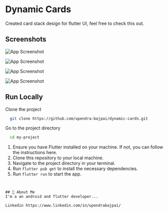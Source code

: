 
# Dynamic Cards

Created card stack design for flutter UI, feel free to check this out.




## Screenshots

![App Screenshot](https://i.ibb.co/vZfk63k/Screenshot-from-2023-12-22-12-54-20.png)


![App Screenshot](https://i.ibb.co/Tvw95v0/Screenshot-from-2023-12-22-12-53-48.png)


![App Screenshot](https://i.ibb.co/yQG5MPn/Screenshot-from-2023-12-22-12-53-01.png)


![App Screenshot](https://i.ibb.co/bHJPLBq/Screenshot-from-2023-12-21-18-27-08.png")


## Run Locally

Clone the project

```bash
  git clone https://github.com/upendra-bajpai/dynamic-cards.git
```

Go to the project directory

```bash
  cd my-project
```

1. Ensure you have Flutter installed on your machine. If not, you can follow the instructions here.
2. Clone this repository to your local machine.
3. Navigate to the project directory in your terminal.
4. Run `flutter pub get` to install the necessary dependencies.
5. Run `flutter run` to start the app.
```


## 🚀 About Me
I'm a an android and flutter developer...

Linkedin https://www.linkedin.com/in/upendrabajpai/